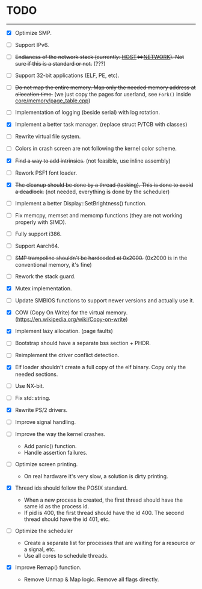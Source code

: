 # TODO

---

- [x] Optimize SMP.
- [ ] Support IPv6.
- [ ] ~~Endianess of the network stack (currently: [HOST](LSB)<=>[NETWORK](MSB)). Not sure if this is a standard or not.~~ (???)
- [ ] Support 32-bit applications (ELF, PE, etc).
- [ ] ~~Do not map the entire memory. Map only the needed memory address at allocation time.~~ (we just copy the pages for userland, see `Fork()` inside [core/memory/page_table.cpp](core/memory/page_table.cpp))
- [ ] Implementation of logging (beside serial) with log rotation.
- [x] Implement a better task manager. (replace struct P/TCB with classes)
- [ ] Rewrite virtual file system.
- [ ] Colors in crash screen are not following the kernel color scheme.
- [x] ~~Find a way to add intrinsics.~~ (not feasible, use inline assembly)
- [ ] Rework PSF1 font loader.
- [x] ~~The cleanup should be done by a thread (tasking). This is done to avoid a deadlock.~~ (not needed, everything is done by the scheduler)
- [ ] Implement a better Display::SetBrightness() function.
- [ ] Fix memcpy, memset and memcmp functions (they are not working properly with SIMD).
- [ ] Fully support i386.
- [ ] Support Aarch64.
- [ ] ~~SMP trampoline shouldn't be hardcoded at 0x2000.~~ (0x2000 is in the conventional memory, it's fine)
- [ ] Rework the stack guard.
- [x] Mutex implementation.
- [ ] Update SMBIOS functions to support newer versions and actually use it.
- [x] COW (Copy On Write) for the virtual memory. (https://en.wikipedia.org/wiki/Copy-on-write)
- [x] Implement lazy allocation. (page faults)
- [ ] Bootstrap should have a separate bss section + PHDR.
- [ ] Reimplement the driver conflict detection.
- [x] Elf loader shouldn't create a full copy of the elf binary. Copy only the needed sections.
- [ ] Use NX-bit.
- [ ] Fix std::string.
- [x] Rewrite PS/2 drivers.
- [ ] Improve signal handling.

- [ ] Improve the way the kernel crashes.
	- Add panic() function.
	- Handle assertion failures.

- [ ] Optimize screen printing.
	- On real hardware it's very slow, a solution is dirty printing.

- [x] Thread ids should follow the POSIX standard.
	- When a new process is created, the first thread should have the same id as the process id.
	- If pid is 400, the first thread should have the id 400. The second thread should have the id 401, etc.

- [ ] Optimize the scheduler
	- Create a separate list for processes that are waiting for a resource or a signal, etc.
	- Use all cores to schedule threads.

- [x] Improve Remap() function.
	- Remove Unmap & Map logic. Remove all flags directly.
